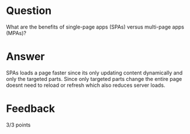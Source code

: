 # Question

What are the benefits of single-page apps (SPAs) versus multi-page apps (MPAs)?

# Answer
SPAs loads a page faster since its only updating content dynamically and only the targeted parts. Since only targeted parts change the entire page doesnt need to reload or refresh which also reduces server loads.

# Feedback

3/3 points